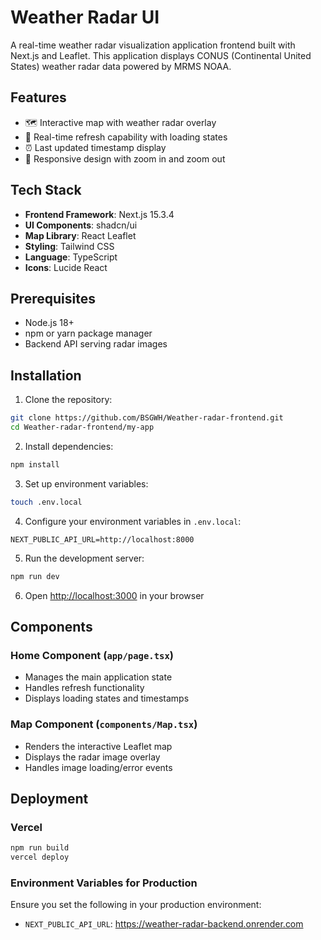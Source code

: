 # Weather Radar UI

A real-time weather radar visualization application frontend built with Next.js and Leaflet. This application displays CONUS (Continental United States) weather radar data powered by MRMS NOAA.

## Features

- 🗺️ Interactive map with weather radar overlay
- 🔄 Real-time refresh capability with loading states
- ⏰ Last updated timestamp display
- 📱 Responsive design with zoom in and zoom out

## Tech Stack

- **Frontend Framework**: Next.js 15.3.4
- **UI Components**: shadcn/ui
- **Map Library**: React Leaflet
- **Styling**: Tailwind CSS
- **Language**: TypeScript
- **Icons**: Lucide React

## Prerequisites

- Node.js 18+
- npm or yarn package manager
- Backend API serving radar images

## Installation

1. Clone the repository:

```bash
git clone https://github.com/BSGWH/Weather-radar-frontend.git
cd Weather-radar-frontend/my-app
```

2. Install dependencies:

```bash
npm install
```

3. Set up environment variables:

```bash
touch .env.local
```

4. Configure your environment variables in `.env.local`:

```env
NEXT_PUBLIC_API_URL=http://localhost:8000
```

5. Run the development server:

```bash
npm run dev
```

6. Open [http://localhost:3000](http://localhost:3000) in your browser

## Components

### Home Component (`app/page.tsx`)

- Manages the main application state
- Handles refresh functionality
- Displays loading states and timestamps

### Map Component (`components/Map.tsx`)

- Renders the interactive Leaflet map
- Displays the radar image overlay
- Handles image loading/error events

## Deployment

### Vercel

```bash
npm run build
vercel deploy
```

### Environment Variables for Production

Ensure you set the following in your production environment:

- `NEXT_PUBLIC_API_URL`: https://weather-radar-backend.onrender.com

